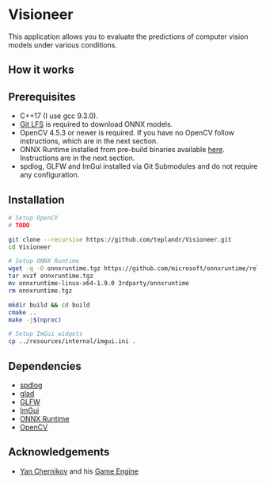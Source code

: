 # Visioneer

This application allows you to evaluate the predictions of computer vision models under various conditions.

## How it works

## Prerequisites

- C++17 (I use gcc 9.3.0).
- [Git LFS](https://git-lfs.github.com/) is required to download ONNX models.
- OpenCV 4.5.3 or newer is required. If you have no OpenCV follow instructions, which are in the next section.
- ONNX Runtime installed from pre-build binaries available [here](https://github.com/microsoft/onnxruntime/releases/). Instructions are in the next section.
- spdlog, GLFW and ImGui installed via Git Submodules and do not require any configuration.

## Installation

```bash
# Setup OpenCV
# TODO

git clone --recursive https://github.com/teplandr/Visioneer.git
cd Visioneer

# Setup ONNX Runtime
wget -q -O onnxruntime.tgz https://github.com/microsoft/onnxruntime/releases/download/v1.9.0/onnxruntime-linux-x64-1.9.0.tgz
tar xvzf onnxruntime.tgz 
mv onnxruntime-linux-x64-1.9.0 3rdparty/onnxruntime
rm onnxruntime.tgz

mkdir build && cd build
cmake ..
make -j$(nproc)

# Setup ImGui widgets
cp ../resources/internal/imgui.ini .
```
## Dependencies

- [spdlog](https://github.com/gabime/spdlog)
- [glad](https://github.com/Dav1dde/glad)
- [GLFW](https://github.com/glfw/glfw)
- [ImGui](https://github.com/ocornut/imgui)
- [ONNX Runtime](https://github.com/microsoft/onnxruntime)
- [OpenCV](https://github.com/opencv/opencv)

## Acknowledgements
- [Yan Chernikov](https://github.com/TheCherno) and his [Game Engine](https://github.com/TheCherno/Hazel)
